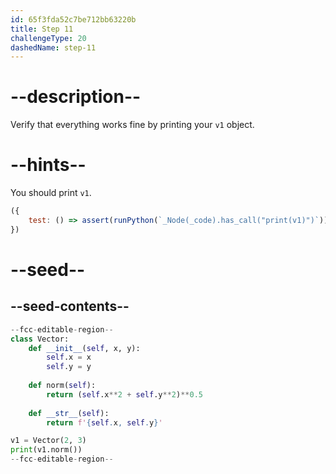```yaml
---
id: 65f3fda52c7be712bb63220b
title: Step 11
challengeType: 20
dashedName: step-11
---
```


# --description--

Verify that everything works fine by printing your `v1` object.

# --hints--

You should print `v1`.

```js
({
    test: () => assert(runPython(`_Node(_code).has_call("print(v1)")`))
})
```

# --seed--

## --seed-contents--

```py
--fcc-editable-region--
class Vector:
    def __init__(self, x, y):
        self.x = x
        self.y = y
        
    def norm(self):
        return (self.x**2 + self.y**2)**0.5
        
    def __str__(self):
        return f'{self.x, self.y}'

v1 = Vector(2, 3)
print(v1.norm())
--fcc-editable-region--
```
